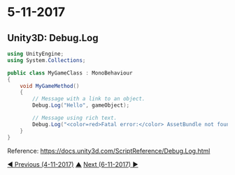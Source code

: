 # 5-11-2017

## Unity3D: Debug.Log
```cs
using UnityEngine;
using System.Collections;

public class MyGameClass : MonoBehaviour
{
    void MyGameMethod()
    {
        // Message with a link to an object.
        Debug.Log("Hello", gameObject);

        // Message using rich text.
        Debug.Log("<color=red>Fatal error:</color> AssetBundle not found");
    }
}
```
Reference: https://docs.unity3d.com/ScriptReference/Debug.Log.html


[◀ Previous (4-11-2017)](https://github.com/humayuns/Workspace/blob/master/Diary/2017/November/4/notebook.md) [▲](https://github.com/humayuns/Workspace/tree/master/Diary/2017/November)
[Next (6-11-2017) ▶](https://github.com/humayuns/Workspace/blob/master/Diary/2017/November/6/notebook.md)